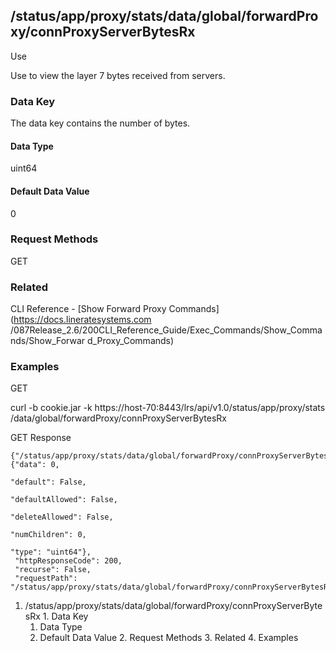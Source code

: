 ## /status/app/proxy/stats/data/global/forwardProxy/connProxyServerBytesRx

Use

Use to view the layer 7 bytes received from servers.

### Data Key

The data key contains the number of bytes.

#### Data Type

uint64

#### Default Data Value

0

### Request Methods

GET

### Related

CLI Reference - [Show Forward Proxy Commands](https://docs.lineratesystems.com
/087Release_2.6/200CLI_Reference_Guide/Exec_Commands/Show_Commands/Show_Forwar
d_Proxy_Commands)

### Examples

GET

curl -b cookie.jar -k https://host-70:8443/lrs/api/v1.0/status/app/proxy/stats
/data/global/forwardProxy/connProxyServerBytesRx

GET Response

    
    {"/status/app/proxy/stats/data/global/forwardProxy/connProxyServerBytesRx": {"data": 0,
                                                                                  "default": False,
                                                                                  "defaultAllowed": False,
                                                                                  "deleteAllowed": False,
                                                                                  "numChildren": 0,
                                                                                  "type": "uint64"},
     "httpResponseCode": 200,
     "recurse": False,
     "requestPath": "/status/app/proxy/stats/data/global/forwardProxy/connProxyServerBytesRx"}
    

  1. /status/app/proxy/stats/data/global/forwardProxy/connProxyServerBytesRx
    1. Data Key
      1. Data Type
      2. Default Data Value
    2. Request Methods
    3. Related
    4. Examples

